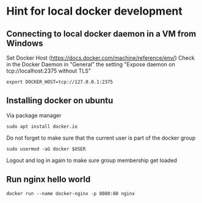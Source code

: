 # Hint for local docker development

## Connecting to local docker daemon in a VM from Windows

Set Docker Host (https://docs.docker.com/machine/reference/env/) Check in the Docker Daemon in "General" the setting "Expose daemon on tcp://localhost:2375 without TLS"

~~~
export DOCKER_HOST=tcp://127.0.0.1:2375
~~~

## Installing docker on ubuntu

Via package manager
~~~
sudo apt install docker.io
~~~

Do not forget to make sure that the current user is part of the docker group

~~~
sudo usermod -aG docker $USER
~~~

Logout and log in again to make sure group membership get loaded

## Run nginx hello world
~~~
docker run --name docker-nginx -p 8080:80 nginx
~~~
